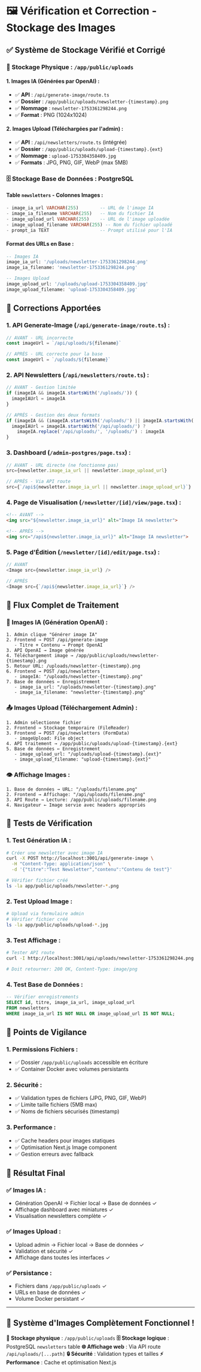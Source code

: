 # 🖼️ Vérification et Correction - Stockage des Images

## ✅ **Système de Stockage Vérifié et Corrigé**

### **📁 Stockage Physique : `/app/public/uploads`**

#### **1. Images IA (Générées par OpenAI) :**
- ✅ **API** : `/api/generate-image/route.ts`
- ✅ **Dossier** : `/app/public/uploads/newsletter-{timestamp}.png`
- ✅ **Nommage** : `newsletter-1753361298244.png`
- ✅ **Format** : PNG (1024x1024)

#### **2. Images Upload (Téléchargées par l'admin) :**
- ✅ **API** : `/api/newsletters/route.ts` (intégrée)
- ✅ **Dossier** : `/app/public/uploads/upload-{timestamp}.{ext}`
- ✅ **Nommage** : `upload-1753304358409.jpg`
- ✅ **Formats** : JPG, PNG, GIF, WebP (max 5MB)

### **🗄️ Stockage Base de Données : PostgreSQL**

#### **Table `newsletters` - Colonnes Images :**
```sql
- image_ia_url VARCHAR(255)        -- URL de l'image IA
- image_ia_filename VARCHAR(255)   -- Nom du fichier IA
- image_upload_url VARCHAR(255)    -- URL de l'image uploadée
- image_upload_filename VARCHAR(255) -- Nom du fichier uploadé
- prompt_ia TEXT                   -- Prompt utilisé pour l'IA
```

#### **Format des URLs en Base :**
```sql
-- Images IA
image_ia_url: '/uploads/newsletter-1753361298244.png'
image_ia_filename: 'newsletter-1753361298244.png'

-- Images Upload
image_upload_url: '/uploads/upload-1753304358409.jpg'
image_upload_filename: 'upload-1753304358409.jpg'
```

## 🔧 **Corrections Apportées**

### **1. API Generate-Image (`/api/generate-image/route.ts`) :**
```typescript
// AVANT - URL incorrecte
const imageUrl = `/api/uploads/${filename}`

// APRÈS - URL correcte pour la base
const imageUrl = `/uploads/${filename}`
```

### **2. API Newsletters (`/api/newsletters/route.ts`) :**
```typescript
// AVANT - Gestion limitée
if (imageIA && imageIA.startsWith('/uploads/')) {
  imageIAUrl = imageIA
}

// APRÈS - Gestion des deux formats
if (imageIA && (imageIA.startsWith('/uploads/') || imageIA.startsWith('/api/uploads/'))) {
  imageIAUrl = imageIA.startsWith('/api/uploads/') ? 
    imageIA.replace('/api/uploads/', '/uploads/') : imageIA
}
```

### **3. Dashboard (`/admin-postgres/page.tsx`) :**
```typescript
// AVANT - URL directe (ne fonctionne pas)
src={newsletter.image_ia_url || newsletter.image_upload_url}

// APRÈS - Via API route
src={`/api${newsletter.image_ia_url || newsletter.image_upload_url}`}
```

### **4. Page de Visualisation (`/newsletter/[id]/view/page.tsx`) :**
```html
<!-- AVANT -->
<img src="${newsletter.image_ia_url}" alt="Image IA newsletter">

<!-- APRÈS -->
<img src="/api${newsletter.image_ia_url}" alt="Image IA newsletter">
```

### **5. Page d'Édition (`/newsletter/[id]/edit/page.tsx`) :**
```typescript
// AVANT
<Image src={newsletter.image_ia_url} />

// APRÈS
<Image src={`/api${newsletter.image_ia_url}`} />
```

## 🔄 **Flux Complet de Traitement**

### **📸 Images IA (Génération OpenAI) :**
```
1. Admin clique "Générer image IA"
2. Frontend → POST /api/generate-image
   - Titre + Contenu → Prompt OpenAI
3. API OpenAI → Image générée
4. Téléchargement image → /app/public/uploads/newsletter-{timestamp}.png
5. Retour URL: /uploads/newsletter-{timestamp}.png
6. Frontend → POST /api/newsletters
   - imageIA: "/uploads/newsletter-{timestamp}.png"
7. Base de données ← Enregistrement
   - image_ia_url: "/uploads/newsletter-{timestamp}.png"
   - image_ia_filename: "newsletter-{timestamp}.png"
```

### **📤 Images Upload (Téléchargement Admin) :**
```
1. Admin sélectionne fichier
2. Frontend → Stockage temporaire (FileReader)
3. Frontend → POST /api/newsletters (FormData)
   - imageUpload: File object
4. API traitement → /app/public/uploads/upload-{timestamp}.{ext}
5. Base de données ← Enregistrement
   - image_upload_url: "/uploads/upload-{timestamp}.{ext}"
   - image_upload_filename: "upload-{timestamp}.{ext}"
```

### **👁️ Affichage Images :**
```
1. Base de données → URL: "/uploads/filename.png"
2. Frontend → Affichage: "/api/uploads/filename.png"
3. API Route → Lecture: /app/public/uploads/filename.png
4. Navigateur ← Image servie avec headers appropriés
```

## 🧪 **Tests de Vérification**

### **1. Test Génération IA :**
```bash
# Créer une newsletter avec image IA
curl -X POST http://localhost:3001/api/generate-image \
  -H "Content-Type: application/json" \
  -d '{"titre":"Test Newsletter","contenu":"Contenu de test"}'

# Vérifier fichier créé
ls -la app/public/uploads/newsletter-*.png
```

### **2. Test Upload Image :**
```bash
# Upload via formulaire admin
# Vérifier fichier créé
ls -la app/public/uploads/upload-*.jpg
```

### **3. Test Affichage :**
```bash
# Tester API route
curl -I http://localhost:3001/api/uploads/newsletter-1753361298244.png

# Doit retourner: 200 OK, Content-Type: image/png
```

### **4. Test Base de Données :**
```sql
-- Vérifier enregistrements
SELECT id, titre, image_ia_url, image_upload_url 
FROM newsletters 
WHERE image_ia_url IS NOT NULL OR image_upload_url IS NOT NULL;
```

## 🚨 **Points de Vigilance**

### **1. Permissions Fichiers :**
- ✅ Dossier `/app/public/uploads` accessible en écriture
- ✅ Container Docker avec volumes persistants

### **2. Sécurité :**
- ✅ Validation types de fichiers (JPG, PNG, GIF, WebP)
- ✅ Limite taille fichiers (5MB max)
- ✅ Noms de fichiers sécurisés (timestamp)

### **3. Performance :**
- ✅ Cache headers pour images statiques
- ✅ Optimisation Next.js Image component
- ✅ Gestion erreurs avec fallback

## 🎯 **Résultat Final**

### ✅ **Images IA :**
- Génération OpenAI → Fichier local → Base de données ✓
- Affichage dashboard avec miniatures ✓
- Visualisation newsletters complète ✓

### ✅ **Images Upload :**
- Upload admin → Fichier local → Base de données ✓
- Validation et sécurité ✓
- Affichage dans toutes les interfaces ✓

### ✅ **Persistance :**
- Fichiers dans `/app/public/uploads` ✓
- URLs en base de données ✓
- Volume Docker persistant ✓

---

## 🎉 **Système d'Images Complètement Fonctionnel !**

**📁 Stockage physique** : `/app/public/uploads`
**🗄️ Stockage logique** : PostgreSQL `newsletters` table
**🌐 Affichage web** : Via API route `/api/uploads/[...path]`
**🔒 Sécurité** : Validation types et tailles
**⚡ Performance** : Cache et optimisation Next.js
